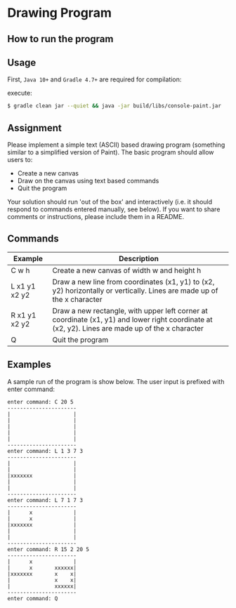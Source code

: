 # Drawing Program

## How to run the program

## Usage

First, `Java 10+` and `Gradle 4.7+` are required for compilation:

execute:
```sh
$ gradle clean jar --quiet && java -jar build/libs/console-paint.jar
```

## Assignment

Please implement a simple text (ASCII) based drawing program (something similar to a simplified version of Paint). The basic program
should allow users to:

* Create a new canvas
* Draw on the canvas using text based commands
* Quit the program

Your solution should run 'out of the box' and interactively (i.e. it should respond to commands entered manually, see below). If you want to
share comments or instructions, please include them in a README.

## Commands

| Example  | Description |
| ------------- | ------------- |
| C w h  | Create a new canvas of width w and height h  |
| L x1 y1 x2 y2| Draw a new line from coordinates (x1, y1) to (x2, y2) horizontally or vertically. Lines are made up of the x character  |
| R x1 y1 x2 y2| Draw a new rectangle, with upper left corner at coordinate (x1, y1) and lower right coordinate at (x2, y2). Lines are made up of the x character  |
| Q | Quit the program  |


## Examples

A sample run of the program is show below. The user input is prefixed with enter command:

```
enter command: C 20 5
----------------------
|                    |
|                    |
|                    |
|                    |
|                    |
----------------------
enter command: L 1 3 7 3
----------------------
|                    |
|                    |
|xxxxxxx             |
|                    |
|                    |
----------------------
enter command: L 7 1 7 3
----------------------
|      x             |
|      x             |
|xxxxxxx             |
|                    |
|                    |
----------------------
enter command: R 15 2 20 5
----------------------
|      x             |
|      x       xxxxxx|
|xxxxxxx       x    x|
|              x    x|
|              xxxxxx|
----------------------
enter command: Q

```